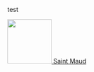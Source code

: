 test

<!--SECTION:movies-->
<p align="center">
  <div style="width:50%;float:left;">
    <a href="https://imdb.com/title/tt7557108/?ref_=ttls_li_i">
      <img src="https://m.media-amazon.com/images/M/MV5BYzE3ZDg0OTktYjlhNC00ZmQ0LTk0YjktMDE1ZWE2YjIwMjk4XkEyXkFqcGdeQXVyMDA4NzMyOA@@._V1_UY209_CR0,0,140,209_AL_.jpg" width="100px" />
      Saint Maud
    </a>
  </div>

  <div style="width:50%;float:right;">
  </div>
</p>
